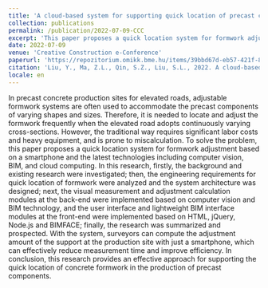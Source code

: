 ```yaml
---
title: 'A cloud-based system for supporting quick location of precast concrete formwork using computer vision and BIM'
collection: publications
permalink: /publication/2022-07-09-CCC
excerpt: 'This paper proposes a quick location system for formwork adjustment based on a smartphone and the latest technologies including computer vision, BIM, and cloud computing. '
date: 2022-07-09
venue: 'Creative Construction e-Conference'
paperurl: 'https://repozitorium.omikk.bme.hu/items/39bbd67d-eb57-421f-8d08-ba710eb7d8a5'
citation: 'Liu, Y., Ma, Z.L., Qin, S.Z., Liu, S.L., 2022. A cloud-based system for supporting quick location of precast concrete formwork using computer vision and BIM, in: Creative Construction E-Conference 2022. pp. 97–104. https://doi.org/10.3311/CCC2022-014'
locale: en
---
```


In precast concrete production sites for elevated roads, adjustable formwork systems are often used to accommodate the precast components of varying shapes and sizes. Therefore, it is needed to locate and adjust the formwork frequently when the elevated road adopts continuously varying cross-sections. However, the traditional way requires significant labor costs and heavy equipment, and is prone to miscalculation. To solve the problem, this paper proposes a quick location system for formwork adjustment based on a smartphone and the latest technologies including computer vision, BIM, and cloud computing. In this research, firstly, the background and existing research were investigated; then, the engineering requirements for quick location of formwork were analyzed and the system architecture was designed; next, the visual measurement and adjustment calculation modules at the back-end were implemented based on computer vision and BIM technology, and the user interface and lightweight BIM interface modules at the front-end were implemented based on HTML, jQuery, Node.js and BIMFACE; finally, the research was summarized and prospected. With the system, surveyors can compute the adjustment amount of the support at the production site with just a smartphone, which can effectively reduce measurement time and improve efficiency. In conclusion, this research provides an effective approach for supporting the quick location of concrete formwork in the production of precast components.